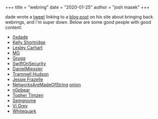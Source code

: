 +++
title = "webring"
date = "2020-01-25"
author = "josh masek"
+++

dade wrote a [tweet](https://twitter.com/0xdade/status/1220953114733207552?s=19) linking to a [blog post](https://0xda.de/blog/2020/01/on-decentralizing-content/) on his site about bringing back webrings, and i'm super down. Below are some good people with good content:

* [0xdade](https://0xda.de)
* [Kelly Shortridge](https://swagitda.com/)
* [Lesley Carhart](https://tisiphone.net/)
* [MG](https://mg.lol/blog/)
* [Grugq](https://gru.gq/)
* [SwiftOnSecurity](https://decentsecurity.com/)
* [DanielMiessler](https://danielmiessler.com/blog/)
* [Trammell Hudson](https://trmm.net/)
* [Jessie Frazelle](https://blog.jessfraz.com/)
* [NetworksAreMadeOfString](https://networksaremadeofstring.com/) [onion](http://yonje7b7gyvezjhpdxbnjlzmwt5zx7374qkmloee26qbsz4n2pclfgqd.onion/)
* [n0pbear](https://twistedlogic.dev/)
* [Topher Timzen](https://www.tophertimzen.com/)
* [Semgnome](https://semgnome.com/)
* [Vi Grey](https://vigrey.com/)
* [Whitequark](https://whitequark.org/)